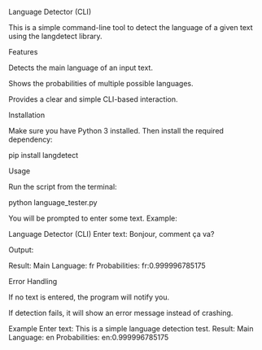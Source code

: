 Language Detector (CLI)

This is a simple command-line tool to detect the language of a given text using the langdetect
 library.

Features

Detects the main language of an input text.

Shows the probabilities of multiple possible languages.

Provides a clear and simple CLI-based interaction.

Installation

Make sure you have Python 3 installed. Then install the required dependency:

pip install langdetect

Usage

Run the script from the terminal:

python language_tester.py


You will be prompted to enter some text. Example:

Language Detector (CLI)
Enter text: Bonjour, comment ça va?


Output:

Result:
  Main Language: fr
  Probabilities:
    fr:0.999996785175

Error Handling

If no text is entered, the program will notify you.

If detection fails, it will show an error message instead of crashing.

Example
Enter text: This is a simple language detection test.
Result:
  Main Language: en
  Probabilities:
    en:0.999996785175
